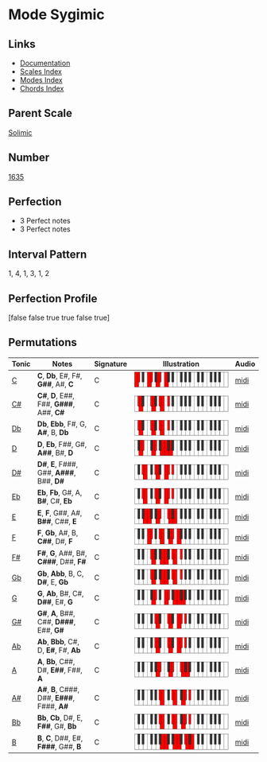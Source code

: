 # Mode Sygimic

## Links

- [Documentation](index.md)
- [Scales Index](Scales.md)
- [Modes Index](Modes.md)
- [Chords Index](Chords.md)

## Parent Scale

[Solimic](ScaleSolimic.md)

## Number

[1635](https://ianring.com/musictheory/scales/1635)

## Perfection

- 3 Perfect notes
- 3 Perfect notes

## Interval Pattern

1, 4, 1, 3, 1, 2

## Perfection Profile

[false false true true false true]

## Permutations

| Tonic | Notes | Signature | Illustration | Audio |
|-------|-------|-----------|--------------|-------|
| [C](ModeCNaturalSygimic.md) | **C**, **Db**, E#, F#, **G##**, A#, **C** | C | ![CNaturalSygimic](ModeCNaturalSygimic.png) | [midi](https://github.com/edipermadi/music/blob/main/docs/ModeCNaturalSygimic.mid?raw=true) |
| [C#](ModeCSharpSygimic.md) | **C#**, **D**, E##, F##, **G###**, A##, **C#** | C | ![CSharpSygimic](ModeCSharpSygimic.png) | [midi](https://github.com/edipermadi/music/blob/main/docs/ModeCSharpSygimic.mid?raw=true) |
| [Db](ModeDFlatSygimic.md) | **Db**, **Ebb**, F#, G, **A#**, B, **Db** | C | ![DFlatSygimic](ModeDFlatSygimic.png) | [midi](https://github.com/edipermadi/music/blob/main/docs/ModeDFlatSygimic.mid?raw=true) |
| [D](ModeDNaturalSygimic.md) | **D**, **Eb**, F##, G#, **A##**, B#, **D** | C | ![DNaturalSygimic](ModeDNaturalSygimic.png) | [midi](https://github.com/edipermadi/music/blob/main/docs/ModeDNaturalSygimic.mid?raw=true) |
| [D#](ModeDSharpSygimic.md) | **D#**, **E**, F###, G##, **A###**, B##, **D#** | C | ![DSharpSygimic](ModeDSharpSygimic.png) | [midi](https://github.com/edipermadi/music/blob/main/docs/ModeDSharpSygimic.mid?raw=true) |
| [Eb](ModeEFlatSygimic.md) | **Eb**, **Fb**, G#, A, **B#**, C#, **Eb** | C | ![EFlatSygimic](ModeEFlatSygimic.png) | [midi](https://github.com/edipermadi/music/blob/main/docs/ModeEFlatSygimic.mid?raw=true) |
| [E](ModeENaturalSygimic.md) | **E**, **F**, G##, A#, **B##**, C##, **E** | C | ![ENaturalSygimic](ModeENaturalSygimic.png) | [midi](https://github.com/edipermadi/music/blob/main/docs/ModeENaturalSygimic.mid?raw=true) |
| [F](ModeFNaturalSygimic.md) | **F**, **Gb**, A#, B, **C##**, D#, **F** | C | ![FNaturalSygimic](ModeFNaturalSygimic.png) | [midi](https://github.com/edipermadi/music/blob/main/docs/ModeFNaturalSygimic.mid?raw=true) |
| [F#](ModeFSharpSygimic.md) | **F#**, **G**, A##, B#, **C###**, D##, **F#** | C | ![FSharpSygimic](ModeFSharpSygimic.png) | [midi](https://github.com/edipermadi/music/blob/main/docs/ModeFSharpSygimic.mid?raw=true) |
| [Gb](ModeGFlatSygimic.md) | **Gb**, **Abb**, B, C, **D#**, E, **Gb** | C | ![GFlatSygimic](ModeGFlatSygimic.png) | [midi](https://github.com/edipermadi/music/blob/main/docs/ModeGFlatSygimic.mid?raw=true) |
| [G](ModeGNaturalSygimic.md) | **G**, **Ab**, B#, C#, **D##**, E#, **G** | C | ![GNaturalSygimic](ModeGNaturalSygimic.png) | [midi](https://github.com/edipermadi/music/blob/main/docs/ModeGNaturalSygimic.mid?raw=true) |
| [G#](ModeGSharpSygimic.md) | **G#**, **A**, B##, C##, **D###**, E##, **G#** | C | ![GSharpSygimic](ModeGSharpSygimic.png) | [midi](https://github.com/edipermadi/music/blob/main/docs/ModeGSharpSygimic.mid?raw=true) |
| [Ab](ModeAFlatSygimic.md) | **Ab**, **Bbb**, C#, D, **E#**, F#, **Ab** | C | ![AFlatSygimic](ModeAFlatSygimic.png) | [midi](https://github.com/edipermadi/music/blob/main/docs/ModeAFlatSygimic.mid?raw=true) |
| [A](ModeANaturalSygimic.md) | **A**, **Bb**, C##, D#, **E##**, F##, **A** | C | ![ANaturalSygimic](ModeANaturalSygimic.png) | [midi](https://github.com/edipermadi/music/blob/main/docs/ModeANaturalSygimic.mid?raw=true) |
| [A#](ModeASharpSygimic.md) | **A#**, **B**, C###, D##, **E###**, F###, **A#** | C | ![ASharpSygimic](ModeASharpSygimic.png) | [midi](https://github.com/edipermadi/music/blob/main/docs/ModeASharpSygimic.mid?raw=true) |
| [Bb](ModeBFlatSygimic.md) | **Bb**, **Cb**, D#, E, **F##**, G#, **Bb** | C | ![BFlatSygimic](ModeBFlatSygimic.png) | [midi](https://github.com/edipermadi/music/blob/main/docs/ModeBFlatSygimic.mid?raw=true) |
| [B](ModeBNaturalSygimic.md) | **B**, **C**, D##, E#, **F###**, G##, **B** | C | ![BNaturalSygimic](ModeBNaturalSygimic.png) | [midi](https://github.com/edipermadi/music/blob/main/docs/ModeBNaturalSygimic.mid?raw=true) |
